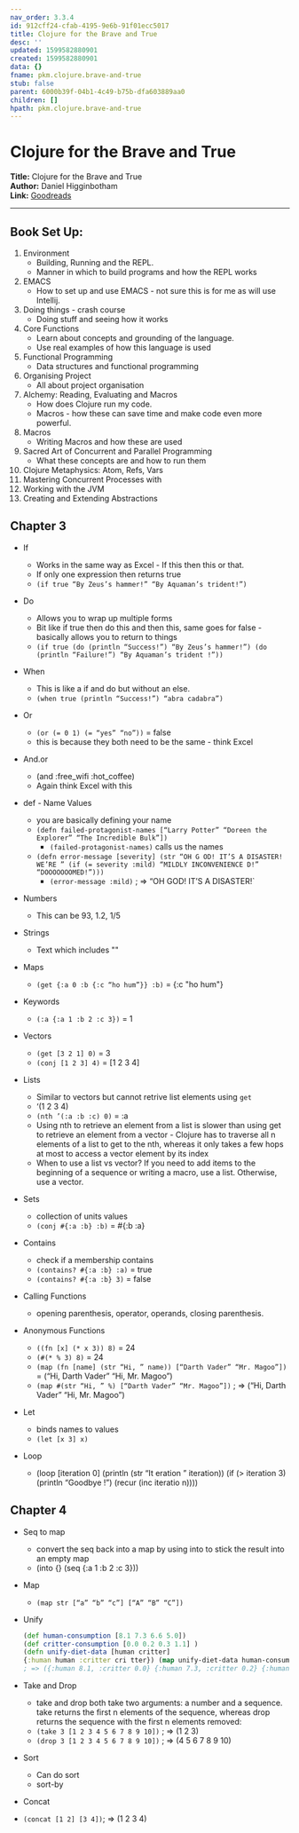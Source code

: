 ```yaml
---
nav_order: 3.3.4
id: 912cff24-cfab-4195-9e6b-91f01ecc5017
title: Clojure for the Brave and True
desc: ''
updated: 1599582880901
created: 1599582880901
data: {}
fname: pkm.clojure.brave-and-true
stub: false
parent: 6000b39f-04b1-4c49-b75b-dfa603889aa0
children: []
hpath: pkm.clojure.brave-and-true
---
```

# Clojure for the Brave and True

**Title:** Clojure for the Brave and True  
**Author:** Daniel Higginbotham  
**Link:** [Goodreads](https://www.goodreads.com/en/book/show/20873338-clojure-for-the-brave-and-true) 

* * *

## Book Set Up:

1. Environment
   - Building, Running and the REPL. 
   - Manner in which to build programs and how the REPL works
2. EMACS
   - How to set up and use EMACS - not sure this is for me as will use Intellij.
3. Doing things - crash course
   - Doing stuff and seeing how it works
4. Core Functions
   - Learn about concepts and grounding of the language. 
   - Use real examples of how this language is used
5. Functional Programming
   - Data structures and functional programming
6. Organising Project
   - All about project organisation
7. Alchemy: Reading, Evaluating and Macros
   - How does Clojure run my code. 
   - Macros - how these can save time and make code even more powerful. 
8. Macros
   - Writing Macros and how these are used
9. Sacred Art of Concurrent and Parallel Programming
   - What these concepts are and how to run them 
10. Clojure Metaphysics: Atom, Refs, Vars
11. Mastering Concurrent Processes with 
12. Working with the JVM
13. Creating and Extending Abstractions

## Chapter 3

- If
  - Works in the same way as Excel - If this then this or that.
  - If only one expression then returns true
  - `(if true “By Zeus’s hammer!” “By Aquaman’s trident!”)`

- Do
  - Allows you to wrap up multiple forms
  - Bit like if true then do this and then this, same goes for false -  basically allows you to return to things
  - `(if true (do (println “Success!”) “By Zeus’s hammer!”) (do (println “Failure!”) “By Aquaman’s trident !”))`

- When
  - This is like a if and do but without an else.
  - `(when true (println “Success!”) “abra cadabra”)`

- Or
  - `(or (= 0 1) (= “yes” “no”))` = false
  - this is because they both need to be the same - think Excel

- And.or
  - (and :free_wifi :hot_coffee)
  - Again think Excel with this

- def - Name Values
  - you are basically defining your name
  - `(defn failed-protagonist-names [“Larry Potter” “Doreen the Explorer” “The Incredible Bulk”])`
    - `(failed-protagonist-names)` calls us the names
  - `(defn error-message [severity] (str “OH G OD! IT’S A DISASTER! WE’RE ” (if (= severity :mild) “MILDLY INCONVENIENCE D!” “DOOOOOOOMED!”)))`
    - `(error-message :mild)` ; => “OH GOD! IT’S A DISASTER!\`

- Numbers
  - This can be 93, 1.2, 1/5

- Strings
  - Text which includes ""

- Maps
  - `(get {:a 0 :b {:c “ho hum”}} :b)` = {:c "ho hum"}

- Keywords
  - `(:a {:a 1 :b 2 :c 3})` = 1

- Vectors
  - `(get [3 2 1] 0)` = 3
  - `(conj [1 2 3] 4)`  = [1 2 3 4]

- Lists
  - Similar to vectors but cannot retrive list elements using `get`
  - ‘(1 2 3 4)
  - `(nth ’(:a :b :c) 0)` = :a
  - Using nth to retrieve an element from a list is slower than using get to retrieve an element from a vector - Clojure has to traverse all n elements of a list to get to the nth, whereas it only takes a few hops at most to access a vector element by its index
  - When to use a list vs vector? If you need to add items to the beginning of a sequence or writing a macro, use a list. Otherwise, use a vector.

- Sets
  - collection of units values
  - `(conj #{:a :b} :b)` = #{:b :a}

- Contains
  - check if a membership contains
  - `(contains? #{:a :b} :a)` = true
  - `(contains? #{:a :b} 3)` = false

- Calling Functions
  - opening parenthesis, operator, operands, closing parenthesis.

- Anonymous Functions
  - `((fn [x] (* x 3)) 8)` = 24
  - `(#(* % 3) 8)` = 24
  - `(map (fn [name] (str “Hi, ” name)) [“Darth Vader” “Mr. Magoo”])` = (“Hi, Darth Vader” “Hi, Mr. Magoo”)
  - `(map #(str “Hi, ” %) [“Darth Vader” “Mr. Magoo”])` ; => (“Hi, Darth Vader” “Hi, Mr. Magoo”)

- Let
  - binds names to values
  - `(let [x 3] x)`

- Loop
  - (loop [iteration 0] \(println (str “It eration ” iteration)) (if (> iteration 3) (println “Goodbye !”) (recur (inc iteratio n))))

## Chapter 4

- Seq to map
  - convert the seq back into a map by using into to stick the result into an empty map
  - (into {} (seq {:a 1 :b 2 :c 3}))

- Map
  - `(map str [“a” “b” “c”] [“A” “B” “C”])`

- Unify
  ```Clojure
  (def human-consumption [8.1 7.3 6.6 5.0]) 
  (def critter-consumption [0.0 0.2 0.3 1.1] ) 
  (defn unify-diet-data [human critter] 
  {:human human :critter cri tter}) (map unify-diet-data human-consumption critter-consumption)
  ; => ({:human 8.1, :critter 0.0} {:human 7.3, :critter 0.2} {:human 6.6, :critter 0.3} {:human 5.0, :critter 1.8})
  ```

- Take and Drop
  - take and drop both take two arguments: a number and a sequence. take returns the first n elements of the sequence, whereas drop returns the sequence with the first n elements removed: 
  - `(take 3 [1 2 3 4 5 6 7 8 9 10])` ; => (1 2 3)
  - `(drop 3 [1 2 3 4 5 6 7 8 9 10])` ; => (4 5 6 7 8 9 10)

- Sort
  - Can do sort
  - sort-by

- Concat

- `(concat [1 2] [3 4])`; => (1 2 3 4)
